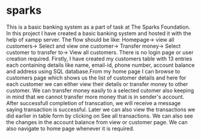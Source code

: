 # sparks
This is a basic banking system as a part of task at The Sparks Foundation. In this project I have created a basic banking system and hosted it with the help of xampp server. The flow should be like: Homepage-> view all customers-> Select and view one customer-> Transfer money-> Select customer to transfer to-> View all customers. There is no login page or user creation required. Firstly, I have created my customers table with 13 entries each containing details like name, email-id, phone number, account balance and address using SQL database.From my home page I can browse to customers page which shows us the list of customer details and here for each customer we can either view their details or transfer money to other customer. We can transfer money easily to a selected cutomer also keeping in mind that we cannot transfer more money that is in sender's account. After successfull completion of transcation, we will receive a message saying transaction is successful. Later we can also view the transactions we did earlier in table form by clicking on See all transactions. We can also see the changes in the account balance from view or customer page. We can also navigate to home page whenever it is required.

